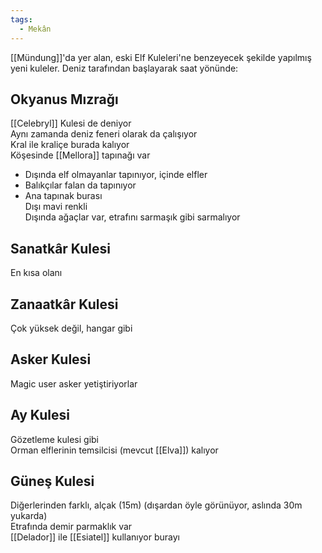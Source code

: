 ```yaml
---  
tags:
  - Mekân  
---  
```

  
[[Mündung]]'da yer alan, eski Elf Kuleleri'ne benzeyecek şekilde yapılmış yeni kuleler. Deniz tarafından başlayarak saat yönünde:  
  
## Okyanus Mızrağı  
[[Celebryl]] Kulesi de deniyor  
Aynı zamanda deniz feneri olarak da çalışıyor  
Kral ile kraliçe burada kalıyor  
Köşesinde [[Mellora]] tapınağı var  
- Dışında elf olmayanlar tapınıyor, içinde elfler  
- Balıkçılar falan da tapınıyor  
- Ana tapınak burası  
Dışı mavi renkli  
Dışında ağaçlar var, etrafını sarmaşık gibi sarmalıyor  
  
## Sanatkâr Kulesi  
En kısa olanı  
  
## Zanaatkâr Kulesi  
Çok yüksek değil, hangar gibi  
  
## Asker Kulesi  
Magic user asker yetiştiriyorlar  
  
## Ay Kulesi  
Gözetleme kulesi gibi  
Orman elflerinin temsilcisi (mevcut [[Elva]]) kalıyor  
  
## Güneş Kulesi  
Diğerlerinden farklı, alçak (15m) (dışardan öyle görünüyor, aslında 30m yukarda)  
Etrafında demir parmaklık var  
[[Delador]] ile [[Esiatel]] kullanıyor burayı